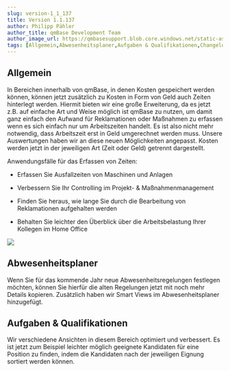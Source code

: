 ```yaml
---
slug: version-1_1_137
title: Version 1.1.137
author: Philipp Pähler
author_title: qmBase Development Team
author_image_url: https://qmbasesupport.blob.core.windows.net/static-assets/img/persons/paehler_round.png
tags: [Allgemein,Abwesenheitsplaner,Aufgaben & Qualifikationen,Changelog]
---
```

## Allgemein

In Bereichen innerhalb von qmBase, in denen Kosten gespeichert werden können, können jetzt zusätzlich zu Kosten in Form von Geld auch Zeiten hinterlegt werden. Hiermit bieten wir eine große Erweiterung, da es jetzt z.B. auf einfache Art und Weise möglich ist qmBase zu nutzen, um damit ganz einfach den Aufwand für Reklamationen oder Maßnahmen zu erfassen wenn es sich einfach nur um Arbeitszeiten handelt. Es ist also nicht mehr notwendig, dass Arbeitszeit erst in Geld umgerechnet werden muss. Unsere Auswertungen haben wir an diese neuen Möglichkeiten angepasst. Kosten werden jetzt in der jeweiligen Art (Zeit oder Geld) getrennt dargestellt.

Anwendungsfälle für das Erfassen von Zeiten:

*   Erfassen Sie Ausfallzeiten von Maschinen und Anlagen

*   Verbessern Sie Ihr Controlling im Projekt- & Maßnahmenmanagement

*   Finden Sie heraus, wie lange Sie durch die Bearbeitung von Reklamationen aufgehalten werden

*   Behalten Sie leichter den Überblick über die Arbeitsbelastung Ihrer Kollegen im Home Office

![](https://caqadmin.blob.core.windows.net/releasenotes/125-images/57c9adc2-5c50-4050-ada5-2cc215af3f10-mceclip0.png)

## Abwesenheitsplaner

Wenn Sie für das kommende Jahr neue Abwesenheitsregelungen festlegen möchten, können Sie hierfür die alten Regelungen jetzt mit noch mehr Details kopieren. Zusätzlich haben wir Smart Views im Abwesenheitsplaner hinzugefügt.

## Aufgaben & Qualifikationen

Wir verschiedene Ansichten in diesem Bereich optimiert und verbessert. Es ist jetzt zum Beispiel leichter möglich geeignete Kandidaten für eine Position zu finden, indem die Kandidaten nach der jeweiligen Eignung sortiert werden können.
